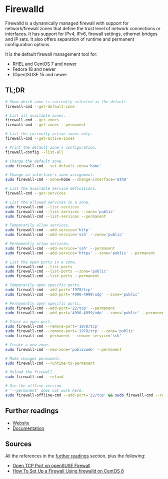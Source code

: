 # Firewalld

Firewalld is a dynamically managed firewall with support for network/firewall zones that define the trust level of network connections or interfaces. It has support for IPv4, IPv6, firewall settings, ethernet bridges and IP sets. It also offers separation of runtime and permanent configuration options.

It is the default firewall management tool for:
- RHEL and CentOS 7 and newer
- Fedora 18 and newer
- (Open)SUSE 15 and newer

## TL;DR

```sh
# Show which zone is currently selected as the default.
firewall-cmd --get-default-zone

# List all available zones.
firewall-cmd --get-zones
firewall-cmd --get-zones --permanent

# List the currently active zones only.
firewall-cmd --get-active-zones

# Print the default zone's configuration.
firewall-config --list-all

# Change the default zone.
sudo firewall-cmd --set-default-zone='home'

# Change an interface's zone assignment.
sudo firewall-cmd --zone=home --change-interface='eth0'

# List the available service definitions.
firewall-cmd --get-services

# List the allowed services in a zone.
sudo firewall-cmd --list-services
sudo firewall-cmd --list-services --zone='public'
sudo firewall-cmd --list-services --permanent

# Temporarily allow services.
sudo firewall-cmd --add-service='http'
sudo firewall-cmd --add-service='ssh' --zone='public'

# Permanently allow services.
sudo firewall-cmd --add-service='ssh' --permanent
sudo firewall-cmd --add-service='https' --zone='public' --permanent

# List the open ports in a zone.
sudo firewall-cmd --list-ports
sudo firewall-cmd --list-ports --zone='public'
sudo firewall-cmd --list-ports --permanent

# Temporarily open specific ports.
sudo firewall-cmd --add-port='1978/tcp'
sudo firewall-cmd --add-port='4990-4999/udp' --zone='public'

# Permanently open specific ports.
sudo firewall-cmd --add-port='22/tcp' --permanent
sudo firewall-cmd --add-port='4990-4999/udp' --zone='public' --permanent

# Close an open port.
sudo firewall-cmd --remove-port='1978/tcp'
sudo firewall-cmd --remove-port='1978/tcp' --zone='public'
sudo firewall-cmd --permanent --remove-service='ssh'

# Create a new zone.
sudo firewall-cmd --new-zone='publicweb' --permanent

# Make changes permanent.
sudo firewall-cmd --runtime-to-permanent

# Reload the firewall.
sudo firewall-cmd --reload

# Use the offline version.
# '--permanent' does not work here.
sudo firewall-offline-cmd --add-port='22/tcp' && sudo firewall-cmd --reload
```

## Further readings

- [Website]
- [Documentation]

## Sources

All the references in the [further readings] section, plus the following:

- [Open TCP Port on openSUSE Firewall]
- [How To Set Up a Firewall Using firewalld on CentOS 8]

<!--
  References
  -->

<!-- Upstream -->
[documentation]: https://firewalld.org/documentation/
[website]: https://firewalld.org/

<!-- In-article sections -->
[further readings]: #further-readings

<!-- Others -->
[how to set up a firewall using firewalld on centos 8]: https://www.digitalocean.com/community/tutorials/how-to-set-up-a-firewall-using-firewalld-on-centos-8
[open tcp port on opensuse firewall]: https://vazhavandan.blogspot.com/2020/08/open-tcp-port-on-opensuse-firewall.html
